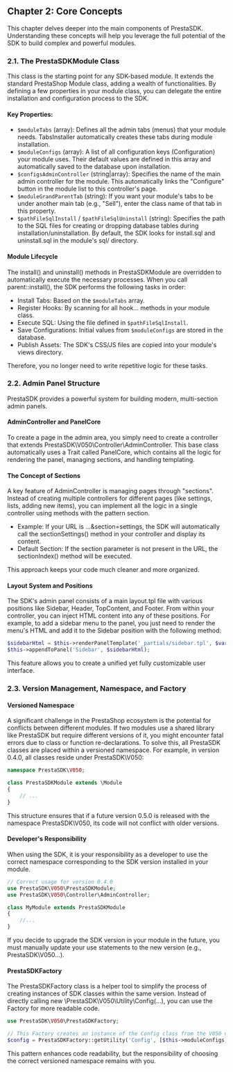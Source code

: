## Chapter 2: Core Concepts
This chapter delves deeper into the main components of PrestaSDK. Understanding these concepts will help you leverage the full potential of the SDK to build complex and powerful modules.
### 2.1. The PrestaSDKModule Class
This class is the starting point for any SDK-based module. It extends the standard PrestaShop Module class, adding a wealth of functionalities. By defining a few properties in your module class, you can delegate the entire installation and configuration process to the SDK.
#### Key Properties:

- `$moduleTabs` (array): Defines all the admin tabs (menus) that your module needs. TabsInstaller automatically creates these tabs during module installation.
- `$moduleConfigs` (array): A list of all configuration keys (Configuration) your module uses. Their default values are defined in this array and automatically saved to the database upon installation.
- `$configsAdminController` (string|array): Specifies the name of the main admin controller for the module. This automatically links the "Configure" button in the module list to this controller's page.
- `$moduleGrandParentTab` (string): If you want your module's tabs to be under another main tab (e.g., "Sell"), enter the class name of that tab in this property.
- `$pathFileSqlInstall` / `$pathFileSqlUninstall` (string): Specifies the path to the SQL files for creating or dropping database tables during installation/uninstallation. By default, the SDK looks for install.sql and uninstall.sql in the module's sql/ directory.
#### Module Lifecycle
The install() and uninstall() methods in PrestaSDKModule are overridden to automatically execute the necessary processes. When you call parent::install(), the SDK performs the following tasks in order:

- Install Tabs: Based on the `$moduleTabs` array.
- Register Hooks: By scanning for all hook... methods in your module class.
- Execute SQL: Using the file defined in `$pathFileSqlInstall`.
- Save Configurations: Initial values from `$moduleConfigs` are stored in the database.
- Publish Assets: The SDK's CSS/JS files are copied into your module's views directory.

Therefore, you no longer need to write repetitive logic for these tasks.
### 2.2. Admin Panel Structure
PrestaSDK provides a powerful system for building modern, multi-section admin panels.
#### AdminController and PanelCore
To create a page in the admin area, you simply need to create a controller that extends PrestaSDK\V050\Controller\AdminController. This base class automatically uses a Trait called PanelCore, which contains all the logic for rendering the panel, managing sections, and handling templating.
#### The Concept of Sections
A key feature of AdminController is managing pages through "sections". Instead of creating multiple controllers for different pages (like settings, lists, adding new items), you can implement all the logic in a single controller using methods with the pattern section<Name>.
- Example: If your URL is ...&section=settings, the SDK will automatically call the sectionSettings() method in your controller and display its content.
- Default Section: If the section parameter is not present in the URL, the sectionIndex() method will be executed.

This approach keeps your code much cleaner and more organized.
#### Layout System and Positions
The SDK's admin panel consists of a main layout.tpl file with various positions like Sidebar, Header, TopContent, and Footer. From within your controller, you can inject HTML content into any of these positions.
For example, to add a sidebar menu to the panel, you just need to render the menu's HTML and add it to the Sidebar position with the following method:

```php
$sidebarHtml = $this->renderPanelTemplate('_partials/sidebar.tpl', $vars);
$this->appendToPanel('Sidebar', $sidebarHtml);
```

This feature allows you to create a unified yet fully customizable user interface.
### 2.3. Version Management, Namespace, and Factory
#### Versioned Namespace
A significant challenge in the PrestaShop ecosystem is the potential for conflicts between different modules. If two modules use a shared library like PrestaSDK but require different versions of it, you might encounter fatal errors due to class or function re-declarations.
To solve this, all PrestaSDK classes are placed within a versioned namespace. For example, in version 0.4.0, all classes reside under PrestaSDK\V050:

```php
namespace PrestaSDK\V050;

class PrestaSDKModule extends \Module
{
    // ...
}
```

This structure ensures that if a future version 0.5.0 is released with the namespace PrestaSDK\V050, its code will not conflict with older versions.
#### Developer's Responsibility
When using the SDK, it is your responsibility as a developer to use the correct namespace corresponding to the SDK version installed in your module.

```php
// Correct usage for version 0.4.0
use PrestaSDK\V050\PrestaSDKModule;
use PrestaSDK\V050\Controller\AdminController;

class MyModule extends PrestaSDKModule 
{
    //...
}
```

If you decide to upgrade the SDK version in your module in the future, you must manually update your use statements to the new version (e.g., PrestaSDK\V050\...).
#### PrestaSDKFactory
The PrestaSDKFactory class is a helper tool to simplify the process of creating instances of SDK classes within the same version. Instead of directly calling new \PrestaSDK\V050\Utility\Config(...), you can use the Factory for more readable code.

```php
use PrestaSDK\V050\PrestaSDKFactory;

// This Factory creates an instance of the Config class from the V050 namespace
$config = PrestaSDKFactory::getUtility('Config', [$this->moduleConfigs]);
```

This pattern enhances code readability, but the responsibility of choosing the correct versioned namespace remains with you.
